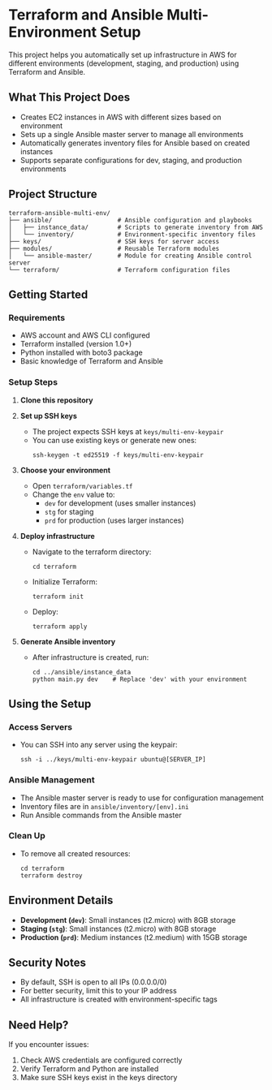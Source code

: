 # Terraform and Ansible Multi-Environment Setup

This project helps you automatically set up infrastructure in AWS for different environments (development, staging, and production) using Terraform and Ansible.

## What This Project Does

- Creates EC2 instances in AWS with different sizes based on environment
- Sets up a single Ansible master server to manage all environments
- Automatically generates inventory files for Ansible based on created instances
- Supports separate configurations for dev, staging, and production environments

## Project Structure

```
terraform-ansible-multi-env/
├── ansible/                  # Ansible configuration and playbooks
│   ├── instance_data/        # Scripts to generate inventory from AWS
│   └── inventory/            # Environment-specific inventory files
├── keys/                     # SSH keys for server access
├── modules/                  # Reusable Terraform modules
│   └── ansible-master/       # Module for creating Ansible control server
└── terraform/                # Terraform configuration files
```

## Getting Started

### Requirements

- AWS account and AWS CLI configured
- Terraform installed (version 1.0+)
- Python installed with boto3 package
- Basic knowledge of Terraform and Ansible

### Setup Steps

1. **Clone this repository**

2. **Set up SSH keys**
   - The project expects SSH keys at `keys/multi-env-keypair`
   - You can use existing keys or generate new ones:
     ```
     ssh-keygen -t ed25519 -f keys/multi-env-keypair
     ```

3. **Choose your environment**
   - Open `terraform/variables.tf`
   - Change the `env` value to:
     - `dev` for development (uses smaller instances)
     - `stg` for staging
     - `prd` for production (uses larger instances)

4. **Deploy infrastructure**
   - Navigate to the terraform directory:
     ```
     cd terraform
     ```
   - Initialize Terraform:
     ```
     terraform init
     ```
   - Deploy:
     ```
     terraform apply
     ```

5. **Generate Ansible inventory**
   - After infrastructure is created, run:
     ```
     cd ../ansible/instance_data
     python main.py dev    # Replace 'dev' with your environment
     ```

## Using the Setup

### Access Servers

- You can SSH into any server using the keypair:
  ```
  ssh -i ../keys/multi-env-keypair ubuntu@[SERVER_IP]
  ```

### Ansible Management

- The Ansible master server is ready to use for configuration management
- Inventory files are in `ansible/inventory/[env].ini`
- Run Ansible commands from the Ansible master

### Clean Up

- To remove all created resources:
  ```
  cd terraform
  terraform destroy
  ```

## Environment Details

- **Development (`dev`)**: Small instances (t2.micro) with 8GB storage
- **Staging (`stg`)**: Small instances (t2.micro) with 8GB storage
- **Production (`prd`)**: Medium instances (t2.medium) with 15GB storage

## Security Notes

- By default, SSH is open to all IPs (0.0.0.0/0)
- For better security, limit this to your IP address
- All infrastructure is created with environment-specific tags

## Need Help?

If you encounter issues:
1. Check AWS credentials are configured correctly
2. Verify Terraform and Python are installed
3. Make sure SSH keys exist in the keys directory
